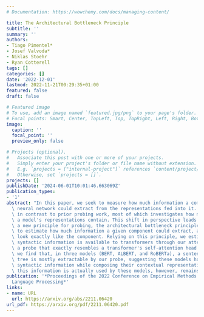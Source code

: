 ```yaml
---
# Documentation: https://wowchemy.com/docs/managing-content/

title: The Architectural Bottleneck Principle
subtitle: ''
summary: ''
authors:
- Tiago Pimentel*
- Josef Valvoda*
- Niklas Stoehr
- Ryan Cotterell
tags: []
categories: []
date: '2022-12-01'
lastmod: 2022-11-21T00:29:35+01:00
featured: false
draft: false

# Featured image
# To use, add an image named `featured.jpg/png` to your page's folder.
# Focal points: Smart, Center, TopLeft, Top, TopRight, Left, Right, BottomLeft, Bottom, BottomRight.
image:
  caption: ''
  focal_point: ''
  preview_only: false

# Projects (optional).
#   Associate this post with one or more of your projects.
#   Simply enter your project's folder or file name without extension.
#   E.g. `projects = ["internal-project"]` references `content/project/deep-learning/index.md`.
#   Otherwise, set `projects = []`.
projects: []
publishDate: '2024-06-01T10:01:46.663069Z'
publication_types:
- '1'
abstract: "In this paper, we seek to measure how much information a component in a\
  \ neural network could extract from the representations fed into it. Our work stands\
  \ in contrast to prior probing work, most of which investigates how much information\
  \ a model's representations contain. This shift in perspective leads us to propose\
  \ a new principle for probing, the architectural bottleneck principle: In order\
  \ to estimate how much information a given component could extract, a probe should\
  \ look exactly like the component. Relying on this principle, we estimate how much\
  \ syntactic information is available to transformers through our attentional probe,\
  \ a probe that exactly resembles a transformer's self-attention head. Experimentally,\
  \ we find that, in three models (BERT, ALBERT, and RoBERTa), a sentence's syntax\
  \ tree is mostly extractable by our probe, suggesting these models have access to\
  \ syntactic information while composing their contextual representations. Whether\
  \ this information is actually used by these models, however, remains an open question."
publication: '*Proceedings of the 2022 Conference on Empirical Methods in Natural
  Language Processing*'
links:
- name: URL
  url: https://arxiv.org/abs/2211.06420
url_pdf: https://arxiv.org/pdf/2211.06420.pdf
---
```

